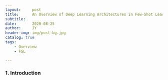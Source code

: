```yaml
---
layout:     post
title:      An Overview of Deep Learning Architectures in Few-Shot Learning Domain
subtitle:   
date:       2020-08-25
author:     JY
header-img: img/post-bg.jpg
catalog: true
tags:
    - Overview
    - FSL

---
```




### 1. Introduction



